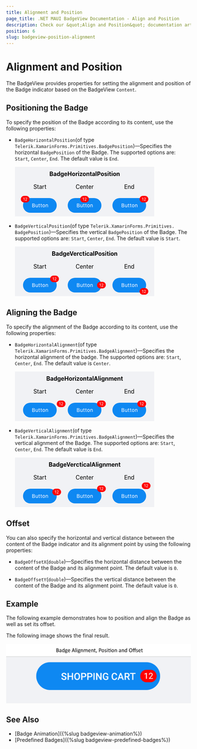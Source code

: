 ```yaml
---
title: Alignment and Position
page_title: .NET MAUI BadgeView Documentation - Align and Position
description: Check our &quot;Align and Position&quot; documentation article for Telerik BadgeView for .NET MAUI.
position: 6
slug: badgeview-position-alignment
---
```


# Alignment and Position

The BadgeView provides properties for setting the alignment and position of the Badge indicator based on the BadgeView `Content`.

## Positioning the Badge

To specify the position of the Badge according to its content, use the following properties:

* `BadgeHorizontalPosition`(of type `Telerik.XamarinForms.Primitives.BadgePosition`)&mdash;Specifies the horizontal `BadgePosition` of the Badge. The supported options are: `Start`, `Center`, `End`. The default value is `End`.

  ![Badge Position](images/badgeview-horizontal-position.png)

* `BadgeVerticalPosition`(of type `Telerik.XamarinForms.Primitives. BadgePosition`)&mdash;Specifies the vertical `BadgePosition` of the Badge. The supported options are: `Start`, `Center`, `End`. The default value is `Start`.

  ![Badge Position](images/badgeview-vertical-position.png)

## Aligning the Badge

To specify the alignment of the Badge according to its content, use the following properties:  

* `BadgeHorizontalAlignment`(of type `Telerik.XamarinForms.Primitives.BadgeAlignment`)&mdash;Specifies the horizontal alignment of the badge. The supported options are: `Start`, `Center`, `End`. The default value is `Center`.

  ![Badge Alignment](images/badgeview-horizontal-alignment.png)

* `BadgeVerticalAlignment`(of type `Telerik.XamarinForms.Primitives.BadgeAlignment`)&mdash;Specifies the vertical alignment of the Badge. The supported options are: `Start`, `Center`, `End`. The default value is `End`.

  ![Badge Alignment](images/badgeview-vertical-alignment.png)

## Offset

You can also specify the horizontal and vertical distance between the content of the Badge indicator and its alignment point by using the following properties:  

* `BadgeOffsetX`(`double`)&mdash;Specifies the horizontal distance between the content of the Badge and its alignment point. The default value is `0`.

* `BadgeOffsetY`(`double`)&mdash;Specifies the vertical distance between the content of the Badge and its alignment point. The default value is `0`.

## Example

The following example demonstrates how to position and align the Badge as well as set its offset.

<snippet id='badgeview-align-position-offset'/>

The following image shows the final result.

![Badge Position and Alignment](images/badgeview-position-alignment.png)

## See Also

- [Badge Animation]({%slug badgeview-animation%})
- [Predefined Badges]({%slug badgeview-predefined-badges%})
